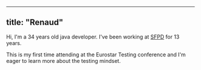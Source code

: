 
---
title: "Renaud"
---

Hi, I'm a 34 years old java developer. I've been working at [SFPD](../SFPD.md) for 13 years.

This is my first time attending at the Eurostar Testing conference and I'm eager to learn more about the testing mindset.